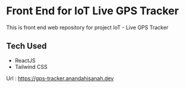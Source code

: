 # Front End for IoT Live GPS Tracker
This is front end web repository for project IoT - Live GPS Tracker

## Tech Used
- ReactJS
- Tailwind CSS

Url : https://gps-tracker.anandahisanah.dev
